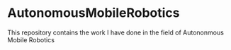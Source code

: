 # AutonomousMobileRobotics
This repository contains the work I have done in the field of Autononmous Mobile Robotics
